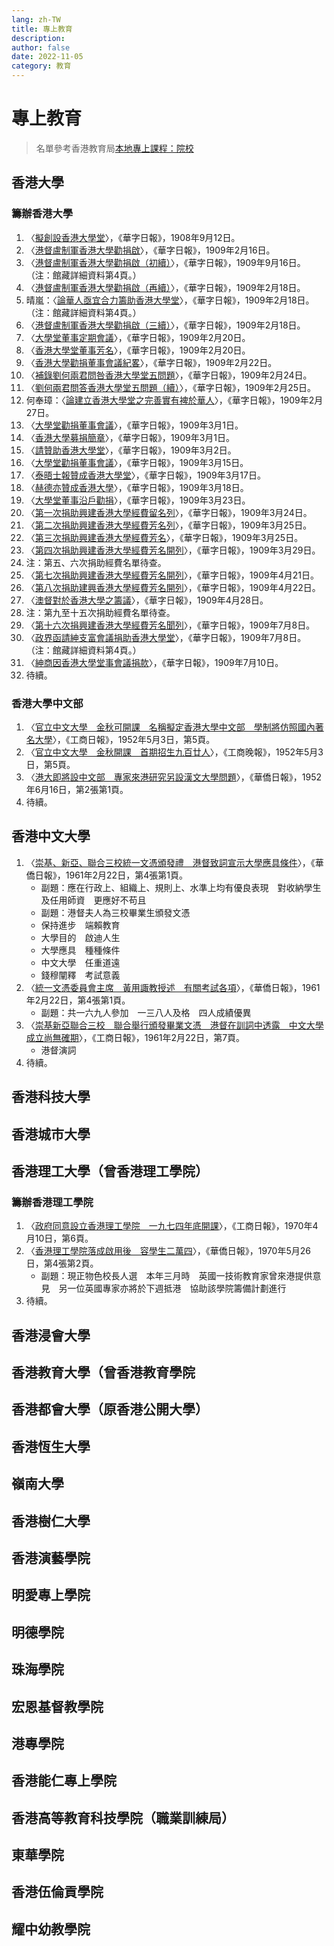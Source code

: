 ```yaml
---
lang: zh-TW
title: 專上教育
description: 
author: false
date: 2022-11-05
category: 教育
---
```

# 專上教育
> 名單參考香港教育局[本地專上課程：院校](https://www.edb.gov.hk/tc/edu-system/postsecondary/local-higher-edu/institutions/index.html)
## 香港大學
### 籌辦香港大學
1. 〈[擬創設香港大學堂](https://mmis.hkpl.gov.hk/coverpage/-/coverpage/view?_coverpage_WAR_mmisportalportlet_hsf=香港大學&p_r_p_-1078056564_c=QF757YsWv5%2BakvA8rFW5EuJSiukuHYZu&_coverpage_WAR_mmisportalportlet_o=5&_coverpage_WAR_mmisportalportlet_actual_q=%28%20verbatim_dc.collection%3A%28%22Old%5C%20HK%5C%20Newspapers%22%29%20%29%20AND+%28%20%28%20allTermsMandatory%3A%28true%29%20OR+all_dc.title%3A%28香港大學%29%20OR+all_dc.creator%3A%28香港大學%29%20OR+all_dc.contributor%3A%28香港大學%29%20OR+all_dc.subject%3A%28香港大學%29%20OR+fulltext%3A%28香港大學%29%20OR+all_dc.description%3A%28香港大學%29%20%29%20%29&_coverpage_WAR_mmisportalportlet_sort_order=asc&_coverpage_WAR_mmisportalportlet_sort_field=dc.publicationdate_bsort)〉，《華字日報》，1908年9月12日。
2. 〈[港督盧制軍香港大學勸捐啟](https://mmis.hkpl.gov.hk/coverpage/-/coverpage/view?_coverpage_WAR_mmisportalportlet_hsf=香港大學&p_r_p_-1078056564_c=QF757YsWv5%2BakvA8rFW5ErtlkPQfpv6J&_coverpage_WAR_mmisportalportlet_o=6&_coverpage_WAR_mmisportalportlet_actual_q=%28%20verbatim_dc.collection%3A%28%22Old%5C%20HK%5C%20Newspapers%22%29%20%29%20AND+%28%20%28%20allTermsMandatory%3A%28true%29%20OR+all_dc.title%3A%28香港大學%29%20OR+all_dc.creator%3A%28香港大學%29%20OR+all_dc.contributor%3A%28香港大學%29%20OR+all_dc.subject%3A%28香港大學%29%20OR+fulltext%3A%28香港大學%29%20OR+all_dc.description%3A%28香港大學%29%20%29%20%29&_coverpage_WAR_mmisportalportlet_sort_order=asc&_coverpage_WAR_mmisportalportlet_sort_field=dc.publicationdate_bsort)〉，《華字日報》，1909年2月16日。
3. 〈[港督盧制軍香港大學勸捐啟（初續）](https://mmis.hkpl.gov.hk/coverpage/-/coverpage/view?_coverpage_WAR_mmisportalportlet_hsf=香港大學&p_r_p_-1078056564_c=QF757YsWv5%2BakvA8rFW5EuJ%2FXSHoIhVk&_coverpage_WAR_mmisportalportlet_o=7&_coverpage_WAR_mmisportalportlet_actual_q=%28%20verbatim_dc.collection%3A%28%22Old%5C%20HK%5C%20Newspapers%22%29%20%29%20AND+%28%20%28%20allTermsMandatory%3A%28true%29%20OR+all_dc.title%3A%28香港大學%29%20OR+all_dc.creator%3A%28香港大學%29%20OR+all_dc.contributor%3A%28香港大學%29%20OR+all_dc.subject%3A%28香港大學%29%20OR+fulltext%3A%28香港大學%29%20OR+all_dc.description%3A%28香港大學%29%20%29%20%29&_coverpage_WAR_mmisportalportlet_sort_order=asc&_coverpage_WAR_mmisportalportlet_sort_field=dc.publicationdate_bsort)〉，《華字日報》，1909年9月16日。（注：館藏詳細資料第4頁。）
4. 〈[港督盧制軍香港大學勸捐啟（再續）](https://mmis.hkpl.gov.hk/coverpage/-/coverpage/view?_coverpage_WAR_mmisportalportlet_hsf=香港大學&p_r_p_-1078056564_c=QF757YsWv5%2BakvA8rFW5Eky3wX3dhYyM&_coverpage_WAR_mmisportalportlet_o=8&_coverpage_WAR_mmisportalportlet_actual_q=%28%20verbatim_dc.collection%3A%28%22Old%5C%20HK%5C%20Newspapers%22%29%20%29%20AND+%28%20%28%20allTermsMandatory%3A%28true%29%20OR+all_dc.title%3A%28香港大學%29%20OR+all_dc.creator%3A%28香港大學%29%20OR+all_dc.contributor%3A%28香港大學%29%20OR+all_dc.subject%3A%28香港大學%29%20OR+fulltext%3A%28香港大學%29%20OR+all_dc.description%3A%28香港大學%29%20%29%20%29&_coverpage_WAR_mmisportalportlet_sort_order=asc&_coverpage_WAR_mmisportalportlet_sort_field=dc.publicationdate_bsort)〉，《華字日報》，1909年2月18日。
5. 晴嵐：〈[論華人亟宜合力籌助香港大學堂](https://mmis.hkpl.gov.hk/coverpage/-/coverpage/view?_coverpage_WAR_mmisportalportlet_hsf=香港大學&p_r_p_-1078056564_c=QF757YsWv5%2BakvA8rFW5Eky3wX3dhYyM&_coverpage_WAR_mmisportalportlet_o=8&_coverpage_WAR_mmisportalportlet_actual_q=%28%20verbatim_dc.collection%3A%28%22Old%5C%20HK%5C%20Newspapers%22%29%20%29%20AND+%28%20%28%20allTermsMandatory%3A%28true%29%20OR+all_dc.title%3A%28香港大學%29%20OR+all_dc.creator%3A%28香港大學%29%20OR+all_dc.contributor%3A%28香港大學%29%20OR+all_dc.subject%3A%28香港大學%29%20OR+fulltext%3A%28香港大學%29%20OR+all_dc.description%3A%28香港大學%29%20%29%20%29&_coverpage_WAR_mmisportalportlet_sort_order=asc&_coverpage_WAR_mmisportalportlet_sort_field=dc.publicationdate_bsort)〉，《華字日報》，1909年2月18日。（注：館藏詳細資料第4頁。）
6. 〈[港督盧制軍香港大學勸捐啟（三續）](https://mmis.hkpl.gov.hk/coverpage/-/coverpage/view?_coverpage_WAR_mmisportalportlet_hsf=香港大學&p_r_p_-1078056564_c=QF757YsWv5%2BakvA8rFW5EnQIAWwrughW&_coverpage_WAR_mmisportalportlet_o=9&_coverpage_WAR_mmisportalportlet_actual_q=%28%20verbatim_dc.collection%3A%28%22Old%5C%20HK%5C%20Newspapers%22%29%20%29%20AND+%28%20%28%20allTermsMandatory%3A%28true%29%20OR+all_dc.title%3A%28香港大學%29%20OR+all_dc.creator%3A%28香港大學%29%20OR+all_dc.contributor%3A%28香港大學%29%20OR+all_dc.subject%3A%28香港大學%29%20OR+fulltext%3A%28香港大學%29%20OR+all_dc.description%3A%28香港大學%29%20%29%20%29&_coverpage_WAR_mmisportalportlet_sort_order=asc&_coverpage_WAR_mmisportalportlet_sort_field=dc.publicationdate_bsort)〉，《華字日報》，1909年2月18日。
7. 〈[大學堂董事定期會議](https://mmis.hkpl.gov.hk/coverpage/-/coverpage/view?_coverpage_WAR_mmisportalportlet_hsf=香港大學&p_r_p_-1078056564_c=QF757YsWv5%2BakvA8rFW5EqZgnZgYD5DH&_coverpage_WAR_mmisportalportlet_o=10&_coverpage_WAR_mmisportalportlet_actual_q=%28%20verbatim_dc.collection%3A%28%22Old%5C%20HK%5C%20Newspapers%22%29%20%29%20AND+%28%20%28%20allTermsMandatory%3A%28true%29%20OR+all_dc.title%3A%28香港大學%29%20OR+all_dc.creator%3A%28香港大學%29%20OR+all_dc.contributor%3A%28香港大學%29%20OR+all_dc.subject%3A%28香港大學%29%20OR+fulltext%3A%28香港大學%29%20OR+all_dc.description%3A%28香港大學%29%20%29%20%29&_coverpage_WAR_mmisportalportlet_sort_order=asc&_coverpage_WAR_mmisportalportlet_sort_field=dc.publicationdate_bsort)〉，《華字日報》，1909年2月20日。
8. 〈[香港大學堂董事芳名](https://mmis.hkpl.gov.hk/coverpage/-/coverpage/view?_coverpage_WAR_mmisportalportlet_hsf=香港大學&p_r_p_-1078056564_c=QF757YsWv5%2BakvA8rFW5EqZgnZgYD5DH&_coverpage_WAR_mmisportalportlet_o=10&_coverpage_WAR_mmisportalportlet_actual_q=%28%20verbatim_dc.collection%3A%28%22Old%5C%20HK%5C%20Newspapers%22%29%20%29%20AND+%28%20%28%20allTermsMandatory%3A%28true%29%20OR+all_dc.title%3A%28香港大學%29%20OR+all_dc.creator%3A%28香港大學%29%20OR+all_dc.contributor%3A%28香港大學%29%20OR+all_dc.subject%3A%28香港大學%29%20OR+fulltext%3A%28香港大學%29%20OR+all_dc.description%3A%28香港大學%29%20%29%20%29&_coverpage_WAR_mmisportalportlet_sort_order=asc&_coverpage_WAR_mmisportalportlet_sort_field=dc.publicationdate_bsort)〉，《華字日報》，1909年2月20日。
9. 〈[香港大學勸捐董事會議紀畧](https://mmis.hkpl.gov.hk/coverpage/-/coverpage/view?_coverpage_WAR_mmisportalportlet_hsf=香港大學&p_r_p_-1078056564_c=QF757YsWv5%2BakvA8rFW5EqlDQUrdAZDj&_coverpage_WAR_mmisportalportlet_o=11&_coverpage_WAR_mmisportalportlet_actual_q=%28%20verbatim_dc.collection%3A%28%22Old%5C%20HK%5C%20Newspapers%22%29%20%29%20AND+%28%20%28%20allTermsMandatory%3A%28true%29%20OR+all_dc.title%3A%28香港大學%29%20OR+all_dc.creator%3A%28香港大學%29%20OR+all_dc.contributor%3A%28香港大學%29%20OR+all_dc.subject%3A%28香港大學%29%20OR+fulltext%3A%28香港大學%29%20OR+all_dc.description%3A%28香港大學%29%20%29%20%29&_coverpage_WAR_mmisportalportlet_sort_order=asc&_coverpage_WAR_mmisportalportlet_sort_field=dc.publicationdate_bsort)〉，《華字日報》，1909年2月22日。
10. 〈[補錄劉何兩君問咎香港大學堂五問題](https://mmis.hkpl.gov.hk/coverpage/-/coverpage/view?_coverpage_WAR_mmisportalportlet_hsf=香港大學&p_r_p_-1078056564_c=QF757YsWv5%2BakvA8rFW5EmCY%2F%2FIeG43n&_coverpage_WAR_mmisportalportlet_o=12&_coverpage_WAR_mmisportalportlet_actual_q=%28%20verbatim_dc.collection%3A%28%22Old%5C%20HK%5C%20Newspapers%22%29%20%29%20AND+%28%20%28%20allTermsMandatory%3A%28true%29%20OR+all_dc.title%3A%28香港大學%29%20OR+all_dc.creator%3A%28香港大學%29%20OR+all_dc.contributor%3A%28香港大學%29%20OR+all_dc.subject%3A%28香港大學%29%20OR+fulltext%3A%28香港大學%29%20OR+all_dc.description%3A%28香港大學%29%20%29%20%29&_coverpage_WAR_mmisportalportlet_sort_order=asc&_coverpage_WAR_mmisportalportlet_sort_field=dc.publicationdate_bsort)〉，《華字日報》，1909年2月24日。
11. 〈[劉何兩君問答香港大學堂五問題（續）](https://mmis.hkpl.gov.hk/coverpage/-/coverpage/view?_coverpage_WAR_mmisportalportlet_hsf=香港大學&p_r_p_-1078056564_c=QF757YsWv5%2BakvA8rFW5Elmlm1OKDSCO&_coverpage_WAR_mmisportalportlet_o=13&_coverpage_WAR_mmisportalportlet_actual_q=%28%20verbatim_dc.collection%3A%28%22Old%5C%20HK%5C%20Newspapers%22%29%20%29%20AND+%28%20%28%20allTermsMandatory%3A%28true%29%20OR+all_dc.title%3A%28香港大學%29%20OR+all_dc.creator%3A%28香港大學%29%20OR+all_dc.contributor%3A%28香港大學%29%20OR+all_dc.subject%3A%28香港大學%29%20OR+fulltext%3A%28香港大學%29%20OR+all_dc.description%3A%28香港大學%29%20%29%20%29&_coverpage_WAR_mmisportalportlet_sort_order=asc&_coverpage_WAR_mmisportalportlet_sort_field=dc.publicationdate_bsort)〉，《華字日報》，1909年2月25日。
12. 何奉璋：〈[論建立香港大學堂之完善實有裨於華人](https://mmis.hkpl.gov.hk/coverpage/-/coverpage/view?_coverpage_WAR_mmisportalportlet_hsf=香港大學&p_r_p_-1078056564_c=QF757YsWv5%2BakvA8rFW5ErkNx2tw38Pt&_coverpage_WAR_mmisportalportlet_o=14&_coverpage_WAR_mmisportalportlet_actual_q=%28%20verbatim_dc.collection%3A%28%22Old%5C%20HK%5C%20Newspapers%22%29%20%29%20AND+%28%20%28%20allTermsMandatory%3A%28true%29%20OR+all_dc.title%3A%28香港大學%29%20OR+all_dc.creator%3A%28香港大學%29%20OR+all_dc.contributor%3A%28香港大學%29%20OR+all_dc.subject%3A%28香港大學%29%20OR+fulltext%3A%28香港大學%29%20OR+all_dc.description%3A%28香港大學%29%20%29%20%29&_coverpage_WAR_mmisportalportlet_sort_order=asc&_coverpage_WAR_mmisportalportlet_sort_field=dc.publicationdate_bsort)〉，《華字日報》，1909年2月27日。
13. 〈[大學堂勸捐董事會議](https://mmis.hkpl.gov.hk/coverpage/-/coverpage/view?_coverpage_WAR_mmisportalportlet_hsf=香港大學&p_r_p_-1078056564_c=QF757YsWv5%2BakvA8rFW5EgBTHMwA8d3M&_coverpage_WAR_mmisportalportlet_o=15&_coverpage_WAR_mmisportalportlet_actual_q=%28%20verbatim_dc.collection%3A%28%22Old%5C%20HK%5C%20Newspapers%22%29%20%29%20AND+%28%20%28%20allTermsMandatory%3A%28true%29%20OR+all_dc.title%3A%28香港大學%29%20OR+all_dc.creator%3A%28香港大學%29%20OR+all_dc.contributor%3A%28香港大學%29%20OR+all_dc.subject%3A%28香港大學%29%20OR+fulltext%3A%28香港大學%29%20OR+all_dc.description%3A%28香港大學%29%20%29%20%29&_coverpage_WAR_mmisportalportlet_sort_order=asc&_coverpage_WAR_mmisportalportlet_sort_field=dc.publicationdate_bsort)〉，《華字日報》，1909年3月1日。
14. 〈[香港大學募捐簡章](https://mmis.hkpl.gov.hk/coverpage/-/coverpage/view?_coverpage_WAR_mmisportalportlet_hsf=香港大學&p_r_p_-1078056564_c=QF757YsWv5%2BakvA8rFW5EgBTHMwA8d3M&_coverpage_WAR_mmisportalportlet_o=15&_coverpage_WAR_mmisportalportlet_actual_q=%28%20verbatim_dc.collection%3A%28%22Old%5C%20HK%5C%20Newspapers%22%29%20%29%20AND+%28%20%28%20allTermsMandatory%3A%28true%29%20OR+all_dc.title%3A%28香港大學%29%20OR+all_dc.creator%3A%28香港大學%29%20OR+all_dc.contributor%3A%28香港大學%29%20OR+all_dc.subject%3A%28香港大學%29%20OR+fulltext%3A%28香港大學%29%20OR+all_dc.description%3A%28香港大學%29%20%29%20%29&_coverpage_WAR_mmisportalportlet_sort_order=asc&_coverpage_WAR_mmisportalportlet_sort_field=dc.publicationdate_bsort)〉，《華字日報》，1909年3月1日。
15. 〈[請贊助香港大學堂](https://mmis.hkpl.gov.hk/coverpage/-/coverpage/view?_coverpage_WAR_mmisportalportlet_hsf=香港大學&p_r_p_-1078056564_c=QF757YsWv5%2BakvA8rFW5EgXh8%2Br7TEQw&_coverpage_WAR_mmisportalportlet_o=16&_coverpage_WAR_mmisportalportlet_actual_q=%28%20verbatim_dc.collection%3A%28%22Old%5C%20HK%5C%20Newspapers%22%29%20%29%20AND+%28%20%28%20allTermsMandatory%3A%28true%29%20OR+all_dc.title%3A%28香港大學%29%20OR+all_dc.creator%3A%28香港大學%29%20OR+all_dc.contributor%3A%28香港大學%29%20OR+all_dc.subject%3A%28香港大學%29%20OR+fulltext%3A%28香港大學%29%20OR+all_dc.description%3A%28香港大學%29%20%29%20%29&_coverpage_WAR_mmisportalportlet_sort_order=asc&_coverpage_WAR_mmisportalportlet_sort_field=dc.publicationdate_bsort)〉，《華字日報》，1909年3月2日。
16. 〈[大學堂勸捐董事會議](https://mmis.hkpl.gov.hk/coverpage/-/coverpage/view?_coverpage_WAR_mmisportalportlet_hsf=香港大學&p_r_p_-1078056564_c=QF757YsWv5%2BakvA8rFW5EjxdFSXB%2BpRt&_coverpage_WAR_mmisportalportlet_o=17&_coverpage_WAR_mmisportalportlet_actual_q=%28%20verbatim_dc.collection%3A%28%22Old%5C%20HK%5C%20Newspapers%22%29%20%29%20AND+%28%20%28%20allTermsMandatory%3A%28true%29%20OR+all_dc.title%3A%28香港大學%29%20OR+all_dc.creator%3A%28香港大學%29%20OR+all_dc.contributor%3A%28香港大學%29%20OR+all_dc.subject%3A%28香港大學%29%20OR+fulltext%3A%28香港大學%29%20OR+all_dc.description%3A%28香港大學%29%20%29%20%29&_coverpage_WAR_mmisportalportlet_sort_order=asc&_coverpage_WAR_mmisportalportlet_sort_field=dc.publicationdate_bsort)〉，《華字日報》，1909年3月15日。
17. 〈[泰晤士報贊成香港大學堂](https://mmis.hkpl.gov.hk/coverpage/-/coverpage/view?_coverpage_WAR_mmisportalportlet_hsf=香港大學&p_r_p_-1078056564_c=QF757YsWv5%2BakvA8rFW5EhXg2%2BpkQbxt&_coverpage_WAR_mmisportalportlet_o=18&_coverpage_WAR_mmisportalportlet_actual_q=%28%20verbatim_dc.collection%3A%28%22Old%5C%20HK%5C%20Newspapers%22%29%20%29%20AND+%28%20%28%20allTermsMandatory%3A%28true%29%20OR+all_dc.title%3A%28香港大學%29%20OR+all_dc.creator%3A%28香港大學%29%20OR+all_dc.contributor%3A%28香港大學%29%20OR+all_dc.subject%3A%28香港大學%29%20OR+fulltext%3A%28香港大學%29%20OR+all_dc.description%3A%28香港大學%29%20%29%20%29&_coverpage_WAR_mmisportalportlet_sort_order=asc&_coverpage_WAR_mmisportalportlet_sort_field=dc.publicationdate_bsort)〉，《華字日報》，1909年3月17日。
18. 〈[赫德亦贊成香港大學](https://mmis.hkpl.gov.hk/coverpage/-/coverpage/view?_coverpage_WAR_mmisportalportlet_hsf=香港大學&p_r_p_-1078056564_c=QF757YsWv5%2BakvA8rFW5EjghfWAZbpIk&_coverpage_WAR_mmisportalportlet_o=19&_coverpage_WAR_mmisportalportlet_actual_q=%28%20verbatim_dc.collection%3A%28%22Old%5C%20HK%5C%20Newspapers%22%29%20%29%20AND+%28%20%28%20allTermsMandatory%3A%28true%29%20OR+all_dc.title%3A%28香港大學%29%20OR+all_dc.creator%3A%28香港大學%29%20OR+all_dc.contributor%3A%28香港大學%29%20OR+all_dc.subject%3A%28香港大學%29%20OR+fulltext%3A%28香港大學%29%20OR+all_dc.description%3A%28香港大學%29%20%29%20%29&_coverpage_WAR_mmisportalportlet_sort_order=asc&_coverpage_WAR_mmisportalportlet_sort_field=dc.publicationdate_bsort)〉，《華字日報》，1909年3月18日。
19. 〈[大學堂董事沿戶勸捐](https://mmis.hkpl.gov.hk/coverpage/-/coverpage/view?_coverpage_WAR_mmisportalportlet_hsf=香港大學&p_r_p_-1078056564_c=QF757YsWv5%2BakvA8rFW5Ervo5CbRhxuM&_coverpage_WAR_mmisportalportlet_o=20&_coverpage_WAR_mmisportalportlet_actual_q=%28%20verbatim_dc.collection%3A%28%22Old%5C%20HK%5C%20Newspapers%22%29%20%29%20AND+%28%20%28%20allTermsMandatory%3A%28true%29%20OR+all_dc.title%3A%28香港大學%29%20OR+all_dc.creator%3A%28香港大學%29%20OR+all_dc.contributor%3A%28香港大學%29%20OR+all_dc.subject%3A%28香港大學%29%20OR+fulltext%3A%28香港大學%29%20OR+all_dc.description%3A%28香港大學%29%20%29%20%29&_coverpage_WAR_mmisportalportlet_sort_order=asc&_coverpage_WAR_mmisportalportlet_sort_field=dc.publicationdate_bsort)〉，《華字日報》，1909年3月23日。
20. 〈[第一次捐助興建香港大學經費留名列](https://mmis.hkpl.gov.hk/coverpage/-/coverpage/view?_coverpage_WAR_mmisportalportlet_hsf=香港大學&p_r_p_-1078056564_c=QF757YsWv5%2BakvA8rFW5EjJcMfAu%2F27U&_coverpage_WAR_mmisportalportlet_o=21&_coverpage_WAR_mmisportalportlet_actual_q=%28%20verbatim_dc.collection%3A%28%22Old%5C%20HK%5C%20Newspapers%22%29%20%29%20AND+%28%20%28%20allTermsMandatory%3A%28true%29%20OR+all_dc.title%3A%28香港大學%29%20OR+all_dc.creator%3A%28香港大學%29%20OR+all_dc.contributor%3A%28香港大學%29%20OR+all_dc.subject%3A%28香港大學%29%20OR+fulltext%3A%28香港大學%29%20OR+all_dc.description%3A%28香港大學%29%20%29%20%29&_coverpage_WAR_mmisportalportlet_sort_order=asc&_coverpage_WAR_mmisportalportlet_sort_field=dc.publicationdate_bsort)〉，《華字日報》，1909年3月24日。
21. 〈[第二次捐助興建香港大學經費芳名列](https://mmis.hkpl.gov.hk/coverpage/-/coverpage/view?_coverpage_WAR_mmisportalportlet_hsf=香港大學&p_r_p_-1078056564_c=QF757YsWv5%2BakvA8rFW5EiJsETtEb5T%2F&_coverpage_WAR_mmisportalportlet_o=22&_coverpage_WAR_mmisportalportlet_actual_q=%28%20verbatim_dc.collection%3A%28%22Old%5C%20HK%5C%20Newspapers%22%29%20%29%20AND+%28%20%28%20allTermsMandatory%3A%28true%29%20OR+all_dc.title%3A%28香港大學%29%20OR+all_dc.creator%3A%28香港大學%29%20OR+all_dc.contributor%3A%28香港大學%29%20OR+all_dc.subject%3A%28香港大學%29%20OR+fulltext%3A%28香港大學%29%20OR+all_dc.description%3A%28香港大學%29%20%29%20%29&_coverpage_WAR_mmisportalportlet_sort_order=asc&_coverpage_WAR_mmisportalportlet_sort_field=dc.publicationdate_bsort)〉，《華字日報》，1909年3月25日。
22. 〈[第三次捐助興建香港大學經費芳名](https://mmis.hkpl.gov.hk/coverpage/-/coverpage/view?_coverpage_WAR_mmisportalportlet_hsf=香港大學&p_r_p_-1078056564_c=QF757YsWv5%2BakvA8rFW5EsXHCepd6VRm&_coverpage_WAR_mmisportalportlet_o=23&_coverpage_WAR_mmisportalportlet_actual_q=%28%20verbatim_dc.collection%3A%28%22Old%5C%20HK%5C%20Newspapers%22%29%20%29%20AND+%28%20%28%20allTermsMandatory%3A%28true%29%20OR+all_dc.title%3A%28香港大學%29%20OR+all_dc.creator%3A%28香港大學%29%20OR+all_dc.contributor%3A%28香港大學%29%20OR+all_dc.subject%3A%28香港大學%29%20OR+fulltext%3A%28香港大學%29%20OR+all_dc.description%3A%28香港大學%29%20%29%20%29&_coverpage_WAR_mmisportalportlet_sort_order=asc&_coverpage_WAR_mmisportalportlet_sort_field=dc.publicationdate_bsort)〉，《華字日報》，1909年3月25日。
23. 〈[第四次捐助興建香港大學經費芳名開列](https://mmis.hkpl.gov.hk/coverpage/-/coverpage/view?_coverpage_WAR_mmisportalportlet_hsf=香港大學&p_r_p_-1078056564_c=QF757YsWv5%2BakvA8rFW5Erya7OALzide&_coverpage_WAR_mmisportalportlet_o=24&_coverpage_WAR_mmisportalportlet_actual_q=%28%20verbatim_dc.collection%3A%28%22Old%5C%20HK%5C%20Newspapers%22%29%20%29%20AND+%28%20%28%20allTermsMandatory%3A%28true%29%20OR+all_dc.title%3A%28香港大學%29%20OR+all_dc.creator%3A%28香港大學%29%20OR+all_dc.contributor%3A%28香港大學%29%20OR+all_dc.subject%3A%28香港大學%29%20OR+fulltext%3A%28香港大學%29%20OR+all_dc.description%3A%28香港大學%29%20%29%20%29&_coverpage_WAR_mmisportalportlet_sort_order=asc&_coverpage_WAR_mmisportalportlet_sort_field=dc.publicationdate_bsort)〉，《華字日報》，1909年3月29日。
24. 注：第五、六次捐助經費名單待查。
25. 〈[第七次捐助興建香港大學經費芳名開列](https://mmis.hkpl.gov.hk/coverpage/-/coverpage/view?_coverpage_WAR_mmisportalportlet_hsf=香港大學&p_r_p_-1078056564_c=QF757YsWv5%2BakvA8rFW5ErD0MoaNWDH8&_coverpage_WAR_mmisportalportlet_o=26&_coverpage_WAR_mmisportalportlet_actual_q=%28%20verbatim_dc.collection%3A%28%22Old%5C%20HK%5C%20Newspapers%22%29%20%29%20AND+%28%20%28%20allTermsMandatory%3A%28true%29%20OR+all_dc.title%3A%28香港大學%29%20OR+all_dc.creator%3A%28香港大學%29%20OR+all_dc.contributor%3A%28香港大學%29%20OR+all_dc.subject%3A%28香港大學%29%20OR+fulltext%3A%28香港大學%29%20OR+all_dc.description%3A%28香港大學%29%20%29%20%29&_coverpage_WAR_mmisportalportlet_sort_order=asc&_coverpage_WAR_mmisportalportlet_sort_field=dc.publicationdate_bsort)〉，《華字日報》，1909年4月21日。
26. 〈[第八次捐助建興香港大學經費芳名開列](https://mmis.hkpl.gov.hk/coverpage/-/coverpage/view?_coverpage_WAR_mmisportalportlet_hsf=香港大學&p_r_p_-1078056564_c=QF757YsWv5%2BakvA8rFW5EtNcnnIHbsFx&_coverpage_WAR_mmisportalportlet_o=27&_coverpage_WAR_mmisportalportlet_actual_q=%28%20verbatim_dc.collection%3A%28%22Old%5C%20HK%5C%20Newspapers%22%29%20%29%20AND+%28%20%28%20allTermsMandatory%3A%28true%29%20OR+all_dc.title%3A%28香港大學%29%20OR+all_dc.creator%3A%28香港大學%29%20OR+all_dc.contributor%3A%28香港大學%29%20OR+all_dc.subject%3A%28香港大學%29%20OR+fulltext%3A%28香港大學%29%20OR+all_dc.description%3A%28香港大學%29%20%29%20%29&_coverpage_WAR_mmisportalportlet_sort_order=asc&_coverpage_WAR_mmisportalportlet_sort_field=dc.publicationdate_bsort)〉，《華字日報》，1909年4月22日。
27. 〈[澳督對於香港大學之籌議](https://mmis.hkpl.gov.hk/coverpage/-/coverpage/view?_coverpage_WAR_mmisportalportlet_hsf=香港大學&p_r_p_-1078056564_c=QF757YsWv5%2BakvA8rFW5EoBH%2FbLVb4KY&_coverpage_WAR_mmisportalportlet_o=28&_coverpage_WAR_mmisportalportlet_actual_q=%28%20verbatim_dc.collection%3A%28%22Old%5C%20HK%5C%20Newspapers%22%29%20%29%20AND+%28%20%28%20allTermsMandatory%3A%28true%29%20OR+all_dc.title%3A%28香港大學%29%20OR+all_dc.creator%3A%28香港大學%29%20OR+all_dc.contributor%3A%28香港大學%29%20OR+all_dc.subject%3A%28香港大學%29%20OR+fulltext%3A%28香港大學%29%20OR+all_dc.description%3A%28香港大學%29%20%29%20%29&_coverpage_WAR_mmisportalportlet_sort_order=asc&_coverpage_WAR_mmisportalportlet_sort_field=dc.publicationdate_bsort)〉，《華字日報》，1909年4月28日。
28. 注：第九至十五次捐助經費名單待查。
29. 〈[第十六次捐興建香港大學經費芳名聞列](https://mmis.hkpl.gov.hk/coverpage/-/coverpage/view?_coverpage_WAR_mmisportalportlet_hsf=香港大學&p_r_p_-1078056564_c=QF757YsWv5%2BakvA8rFW5Eo7YUBonc2Tu&_coverpage_WAR_mmisportalportlet_o=29&_coverpage_WAR_mmisportalportlet_actual_q=%28%20verbatim_dc.collection%3A%28%22Old%5C%20HK%5C%20Newspapers%22%29%20%29%20AND+%28%20%28%20allTermsMandatory%3A%28true%29%20OR+all_dc.title%3A%28香港大學%29%20OR+all_dc.creator%3A%28香港大學%29%20OR+all_dc.contributor%3A%28香港大學%29%20OR+all_dc.subject%3A%28香港大學%29%20OR+fulltext%3A%28香港大學%29%20OR+all_dc.description%3A%28香港大學%29%20%29%20%29&_coverpage_WAR_mmisportalportlet_sort_order=asc&_coverpage_WAR_mmisportalportlet_sort_field=dc.publicationdate_bsort)〉，《華字日報》，1909年7月8日。
30. 〈[政界函請紳支富會議捐助香港大學堂](https://mmis.hkpl.gov.hk/coverpage/-/coverpage/view?_coverpage_WAR_mmisportalportlet_hsf=香港大學&p_r_p_-1078056564_c=QF757YsWv5%2BakvA8rFW5Eo7YUBonc2Tu&_coverpage_WAR_mmisportalportlet_o=29&_coverpage_WAR_mmisportalportlet_actual_q=%28%20verbatim_dc.collection%3A%28%22Old%5C%20HK%5C%20Newspapers%22%29%20%29%20AND+%28%20%28%20allTermsMandatory%3A%28true%29%20OR+all_dc.title%3A%28香港大學%29%20OR+all_dc.creator%3A%28香港大學%29%20OR+all_dc.contributor%3A%28香港大學%29%20OR+all_dc.subject%3A%28香港大學%29%20OR+fulltext%3A%28香港大學%29%20OR+all_dc.description%3A%28香港大學%29%20%29%20%29&_coverpage_WAR_mmisportalportlet_sort_order=asc&_coverpage_WAR_mmisportalportlet_sort_field=dc.publicationdate_bsort)〉，《華字日報》，1909年7月8日。（注：館藏詳細資料第4頁。）
31. 〈[紳商因香港大學堂事會議捐款](https://mmis.hkpl.gov.hk/coverpage/-/coverpage/view?_coverpage_WAR_mmisportalportlet_hsf=香港大學&p_r_p_-1078056564_c=QF757YsWv5%2BakvA8rFW5EhQanqSVrox5&_coverpage_WAR_mmisportalportlet_o=30&_coverpage_WAR_mmisportalportlet_actual_q=%28%20verbatim_dc.collection%3A%28%22Old%5C%20HK%5C%20Newspapers%22%29%20%29%20AND+%28%20%28%20allTermsMandatory%3A%28true%29%20OR+all_dc.title%3A%28香港大學%29%20OR+all_dc.creator%3A%28香港大學%29%20OR+all_dc.contributor%3A%28香港大學%29%20OR+all_dc.subject%3A%28香港大學%29%20OR+fulltext%3A%28香港大學%29%20OR+all_dc.description%3A%28香港大學%29%20%29%20%29&_coverpage_WAR_mmisportalportlet_sort_order=asc&_coverpage_WAR_mmisportalportlet_sort_field=dc.publicationdate_bsort)〉，《華字日報》，1909年7月10日。
32. 待續。
### 香港大學中文部
1. 〈[官立中文大學　金秋可開課　名稱擬定香港大學中文部　學制將仿照國內著名大學](https://mmis.hkpl.gov.hk/coverpage/-/coverpage/view?_coverpage_WAR_mmisportalportlet_hsf=中文大學&p_r_p_-1078056564_c=QF757YsWv5%2Bh5KT9sfcXnLMTK61KCyYg&_coverpage_WAR_mmisportalportlet_o=8&_coverpage_WAR_mmisportalportlet_actual_q=%28%20verbatim_dc.collection%3A%28%22Old%5C%20HK%5C%20Newspapers%22%29%20%29%20AND+%28%20%28%20allTermsMandatory%3A%28true%29%20OR+all_dc.title%3A%28中文大學%29%20OR+all_dc.creator%3A%28中文大學%29%20OR+all_dc.contributor%3A%28中文大學%29%20OR+all_dc.subject%3A%28中文大學%29%20OR+fulltext%3A%28中文大學%29%20OR+all_dc.description%3A%28中文大學%29%20%29%20%29&_coverpage_WAR_mmisportalportlet_sort_order=asc&_coverpage_WAR_mmisportalportlet_sort_field=dc.publicationdate_bsort)〉，《工商日報》，1952年5月3日，第5頁。
2. 〈[官立中文大學　金秋開課　首期招生九百廿人](https://mmis.hkpl.gov.hk/coverpage/-/coverpage/view?_coverpage_WAR_mmisportalportlet_hsf=中文大學&p_r_p_-1078056564_c=QF757YsWv5%2FH7zGe%2FKF%2BFGw3rrDJ%2Fh%2Fn&_coverpage_WAR_mmisportalportlet_o=7&_coverpage_WAR_mmisportalportlet_actual_q=%28%20verbatim_dc.collection%3A%28%22Old%5C%20HK%5C%20Newspapers%22%29%20%29%20AND+%28%20%28%20allTermsMandatory%3A%28true%29%20OR+all_dc.title%3A%28中文大學%29%20OR+all_dc.creator%3A%28中文大學%29%20OR+all_dc.contributor%3A%28中文大學%29%20OR+all_dc.subject%3A%28中文大學%29%20OR+fulltext%3A%28中文大學%29%20OR+all_dc.description%3A%28中文大學%29%20%29%20%29&_coverpage_WAR_mmisportalportlet_sort_order=asc&_coverpage_WAR_mmisportalportlet_sort_field=dc.publicationdate_bsort)〉，《工商晚報》，1952年5月3日，第5頁。
3. 〈[港大即將設中文部　專家來港研究另設漢文大學問題](https://mmis.hkpl.gov.hk/coverpage/-/coverpage/view?_coverpage_WAR_mmisportalportlet_hsf=中文大學&p_r_p_-1078056564_c=QF757YsWv58JCjtBMMIqohfzO6sEt0Hr&_coverpage_WAR_mmisportalportlet_o=10&_coverpage_WAR_mmisportalportlet_actual_q=%28%20verbatim_dc.collection%3A%28%22Old%5C%20HK%5C%20Newspapers%22%29%20%29%20AND+%28%20%28%20allTermsMandatory%3A%28true%29%20OR+all_dc.title%3A%28中文大學%29%20OR+all_dc.creator%3A%28中文大學%29%20OR+all_dc.contributor%3A%28中文大學%29%20OR+all_dc.subject%3A%28中文大學%29%20OR+fulltext%3A%28中文大學%29%20OR+all_dc.description%3A%28中文大學%29%20%29%20%29&_coverpage_WAR_mmisportalportlet_sort_order=asc&_coverpage_WAR_mmisportalportlet_sort_field=dc.publicationdate_bsort)〉，《華僑日報》，1952年6月16日，第2張第1頁。
4. 待續。
## 香港中文大學
1. 〈[崇基、新亞、聯合三校統一文憑頒發禮　港督致詞宣示大學應具條件](https://mmis.hkpl.gov.hk/coverpage/-/coverpage/view?_coverpage_WAR_mmisportalportlet_hsf=中文大學&p_r_p_-1078056564_c=QF757YsWv5%2FH7zGe%2FKF%2BFOBntL75mKhc&_coverpage_WAR_mmisportalportlet_o=132&_coverpage_WAR_mmisportalportlet_actual_q=%28%20verbatim_dc.collection%3A%28%22Old%5C%20HK%5C%20Newspapers%22%29%20%29%20AND+%28%20%28%20allTermsMandatory%3A%28true%29%20OR+all_dc.title%3A%28中文大學%29%20OR+all_dc.creator%3A%28中文大學%29%20OR+all_dc.contributor%3A%28中文大學%29%20OR+all_dc.subject%3A%28中文大學%29%20OR+fulltext%3A%28中文大學%29%20OR+all_dc.description%3A%28中文大學%29%20%29%20%29&_coverpage_WAR_mmisportalportlet_sort_order=asc&_coverpage_WAR_mmisportalportlet_sort_field=dc.publicationdate_bsort)〉，《華僑日報》，1961年2月22日，第4張第1頁。
   - 副題：應在行政上、組織上、規則上、水準上均有優良表現　對收納學生及任用師資　更應好不苟且
   - 副題：港督夫人為三校畢業生頒發文憑
   - 保持進步　端賴教育
   - 大學目的　啟迪人生
   - 大學應具　種種條件
   - 中文大學　任重道遠
   - 錢穆闡釋　考試意義
2. 〈[統一文憑委員會主席　黃用諏教授述　有關考試各項](https://mmis.hkpl.gov.hk/coverpage/-/coverpage/view?_coverpage_WAR_mmisportalportlet_hsf=中文大學&p_r_p_-1078056564_c=QF757YsWv5%2FH7zGe%2FKF%2BFOBntL75mKhc&_coverpage_WAR_mmisportalportlet_o=132&_coverpage_WAR_mmisportalportlet_actual_q=%28%20verbatim_dc.collection%3A%28%22Old%5C%20HK%5C%20Newspapers%22%29%20%29%20AND+%28%20%28%20allTermsMandatory%3A%28true%29%20OR+all_dc.title%3A%28中文大學%29%20OR+all_dc.creator%3A%28中文大學%29%20OR+all_dc.contributor%3A%28中文大學%29%20OR+all_dc.subject%3A%28中文大學%29%20OR+fulltext%3A%28中文大學%29%20OR+all_dc.description%3A%28中文大學%29%20%29%20%29&_coverpage_WAR_mmisportalportlet_sort_order=asc&_coverpage_WAR_mmisportalportlet_sort_field=dc.publicationdate_bsort)〉，《華僑日報》，1961年2月22日，第4張第1頁。
    - 副題：共一六九人參加　一三八人及格　四人成績優異
3. 〈[崇基新亞聯合三校　聯合舉行頒發畢業文憑　港督在訓詞中透露　中文大學成立尚無確期](https://mmis.hkpl.gov.hk/coverpage/-/coverpage/view?_coverpage_WAR_mmisportalportlet_hsf=中文大學&p_r_p_-1078056564_c=QF757YsWv5%2B0xmr2DvYR697BupD%2F%2FLgN&_coverpage_WAR_mmisportalportlet_o=133&_coverpage_WAR_mmisportalportlet_actual_q=%28%20verbatim_dc.collection%3A%28%22Old%5C%20HK%5C%20Newspapers%22%29%20%29%20AND+%28%20%28%20allTermsMandatory%3A%28true%29%20OR+all_dc.title%3A%28中文大學%29%20OR+all_dc.creator%3A%28中文大學%29%20OR+all_dc.contributor%3A%28中文大學%29%20OR+all_dc.subject%3A%28中文大學%29%20OR+fulltext%3A%28中文大學%29%20OR+all_dc.description%3A%28中文大學%29%20%29%20%29&_coverpage_WAR_mmisportalportlet_sort_order=asc&_coverpage_WAR_mmisportalportlet_sort_field=dc.publicationdate_bsort)〉，《工商日報》，1961年2月22日，第7頁。
    - 港督演詞
4. 待續。
## 香港科技大學
## 香港城市大學
## 香港理工大學（曾香港理工學院）
### 籌辦香港理工學院
1. 〈[政府同意設立香港理工學院　一九七四年底開課](https://mmis.hkpl.gov.hk/coverpage/-/coverpage/view?_coverpage_WAR_mmisportalportlet_hsf=香港理工學院&p_r_p_-1078056564_c=QF757YsWv58BgQDCcmny7W0Gem%2BkIxae&_coverpage_WAR_mmisportalportlet_o=3&_coverpage_WAR_mmisportalportlet_actual_q=%28%20verbatim_dc.collection%3A%28%22Old%5C%20HK%5C%20Newspapers%22%29%20%29%20AND+%28%20%28%20allTermsMandatory%3A%28true%29%20OR+all_dc.title%3A%28香港理工學院%29%20OR+all_dc.creator%3A%28香港理工學院%29%20OR+all_dc.contributor%3A%28香港理工學院%29%20OR+all_dc.subject%3A%28香港理工學院%29%20OR+fulltext%3A%28香港理工學院%29%20OR+all_dc.description%3A%28香港理工學院%29%20%29%20%29&_coverpage_WAR_mmisportalportlet_sort_order=asc&_coverpage_WAR_mmisportalportlet_sort_field=dc.publicationdate_bsort)〉，《工商日報》，1970年4月10日，第6頁。
2. 〈[香港理工學院落成啟用後　容學生二萬四](https://mmis.hkpl.gov.hk/coverpage/-/coverpage/view?_coverpage_WAR_mmisportalportlet_hsf=香港理工學院&p_r_p_-1078056564_c=QF757YsWv59IJkls4ouG3x0uKnbVKC8t&_coverpage_WAR_mmisportalportlet_o=4&_coverpage_WAR_mmisportalportlet_actual_q=%28%20verbatim_dc.collection%3A%28%22Old%5C%20HK%5C%20Newspapers%22%29%20%29%20AND+%28%20%28%20allTermsMandatory%3A%28true%29%20OR+all_dc.title%3A%28香港理工學院%29%20OR+all_dc.creator%3A%28香港理工學院%29%20OR+all_dc.contributor%3A%28香港理工學院%29%20OR+all_dc.subject%3A%28香港理工學院%29%20OR+fulltext%3A%28香港理工學院%29%20OR+all_dc.description%3A%28香港理工學院%29%20%29%20%29&_coverpage_WAR_mmisportalportlet_sort_order=asc&_coverpage_WAR_mmisportalportlet_sort_field=dc.publicationdate_bsort)〉，《華僑日報》，1970年5月26日，第4張第2頁。
    - 副題：現正物色校長人選　本年三月時　英國一技術教育家曾來港提供意見　另一位英國專家亦將於下週抵港　協助該學院籌備計劃進行
3. 待續。
## 香港浸會大學
## 香港教育大學（曾香港教育學院
## 香港都會大學（原香港公開大學）
## 香港恆生大學
## 嶺南大學
## 香港樹仁大學

## 香港演藝學院
## 明愛專上學院
## 明德學院
## 珠海學院
## 宏恩基督教學院
## 港專學院
## 香港能仁專上學院
## 香港高等教育科技學院（職業訓練局）
## 東華學院
## 香港伍倫貢學院
## 耀中幼教學院